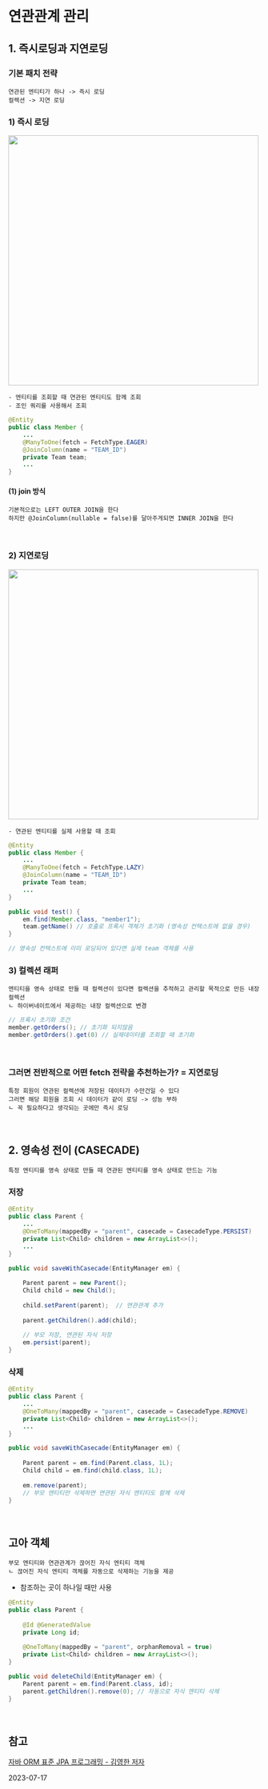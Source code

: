 # 연관관계 관리
## 1. 즉시로딩과 지연로딩
### 기본 패치 전략
    연관된 엔티티가 하나 -> 즉시 로딩
    컬렉션 -> 지연 로딩

### 1) 즉시 로딩
<img src="https://github.com/MoMoon-LKH/TIL/assets/66755342/f71a15fa-0035-422b-8db0-b7b602c13b55" width="500">

    - 엔티티를 조회할 때 연관된 엔티티도 함께 조회
    - 조인 쿼리를 사용해서 조회

```java
@Entity
public class Member {
    ...
    @ManyToOne(fetch = FetchType.EAGER)
    @JoinColumn(name = "TEAM_ID")
    private Team team;
    ...
}
```

#### (1) join 방식
    기본적으로는 LEFT OUTER JOIN을 한다
    하지만 @JoinColumn(nullable = false)를 달아주게되면 INNER JOIN을 한다  
<br>

### 2) 지연로딩
<img src="https://github.com/MoMoon-LKH/TIL/assets/66755342/2f55d6d5-cd09-40da-9e22-bbc287e2c707" width="500">

    - 연관된 엔티티를 실제 사용할 때 조회

```java
@Entity
public class Member {
    ...
    @ManyToOne(fetch = FetchType.LAZY)
    @JoinColumn(name = "TEAM_ID")
    private Team team;
    ...
}

public void test() {
    em.find(Member.class, "member1");
    team.getName() // 호출로 프록시 객체가 초기화 (영속성 컨텍스트에 없을 경우)
}

// 영속성 컨텍스트에 이미 로딩되어 있다면 실제 team 객체를 사용
```

### 3) 컬렉션 래퍼
    엔티티을 영속 상태로 만들 때 컬렉션이 있다면 컬렉션을 추적하고 관리할 목적으로 만든 내장 컬렉션
    ㄴ 하이버네이트에서 제공하는 내장 컬렉션으로 변경

```java
// 프록시 초기화 조건
member.getOrders(); // 초기화 되지않음
member.getOrders().get(0) // 실제데이터를 조회할 때 초기화
```
<br>

### 그러면 전반적으로 어떤 fetch 전략을 추천하는가? = 지연로딩
    특정 회원이 연관된 컬렉션에 저장된 데이터가 수만건일 수 있다
    그러면 해당 회원을 조회 시 데이터가 같이 로딩 -> 성능 부하 
    ㄴ 꼭 필요하다고 생각되는 곳에만 즉시 로딩
<br>

## 2. 영속성 전이 (CASECADE)
    특정 엔티티를 영속 상태로 만들 때 연관된 엔티티를 영속 상태로 만드는 기능

### 저장 
```java
@Entity
public class Parent {
    ...
    @OneToMany(mappedBy = "parent", casecade = CasecadeType.PERSIST)
    private List<Child> children = new ArrayList<>();
    ...
}

public void saveWithCasecade(EntityManager em) {
    
    Parent parent = new Parent();
    Child child = new Child();
    
    child.setParent(parent);  // 연관관계 추가
    
    parent.getChildren().add(child);
    
    // 부모 저장, 연관된 자식 저장
    em.persist(parent);
}

```

### 삭제
```java
@Entity
public class Parent {
    ...
    @OneToMany(mappedBy = "parent", casecade = CasecadeType.REMOVE)
    private List<Child> children = new ArrayList<>();
    ...
}

public void saveWithCasecade(EntityManager em) {
    
    Parent parent = em.find(Parent.class, 1L);
    Child child = em.find(child.class, 1L);
    
    em.remove(parent);
    // 부모 엔티티만 삭제하면 연관된 자식 엔티티도 함께 삭제
}

```
<br>

## 고아 객체
    부모 엔티티와 연관관계가 끊어진 자식 엔티티 객체
    ㄴ 끊어진 자식 엔티티 객체를 자동으로 삭제하는 기능을 제공
- 참조하는 곳이 하나일 때만 사용

```java
@Entity
public class Parent {
    
    @Id @GeneratedValue
    private Long id;
    
    @OneToMany(mappedBy = "parent", orphanRemoval = true)
    private List<Child> children = new ArrayList<>();
}

public void deleteChild(EntityManager em) {
    Parent parent = em.find(Parent.class, id);
    parent.getChildren().remove(0); // 자동으로 자식 엔티티 삭제
}

```

<br>


## 참고
[자바 ORM 표준 JPA 프로그래밍 - 김영한 저자](https://product.kyobobook.co.kr/detail/S000000935744)

2023-07-17
